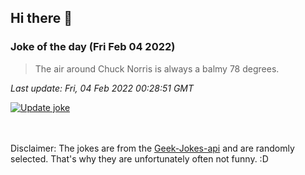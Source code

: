 ## Hi there 👋

### Joke of the day (Fri Feb 04 2022)
<!-- joke -->
>The air around Chuck Norris is always a balmy 78 degrees.
<!-- /joke -->

*Last update: Fri, 04 Feb 2022 00:28:51 GMT*

[![Update joke](https://github.com/nclskfm/nclskfm/actions/workflows/joke.yml/badge.svg)](https://github.com/nclskfm/nclskfm/actions/workflows/joke.yml)

<br><br>
Disclaimer: The jokes are from the [Geek-Jokes-api](https://github.com/sameerkumar18/geek-joke-api) and are randomly selected. That's why they are unfortunately often not funny. :D
